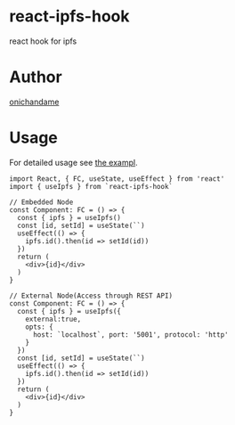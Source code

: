 # react-ipfs-hook

react hook for ipfs

# Author

[onichandame](https://onichandame.com)

# Usage

For detailed usage see [the exampl](./packages/example).

```typescriptreact
import React, { FC, useState, useEffect } from 'react'
import { useIpfs } from `react-ipfs-hook`

// Embedded Node
const Component: FC = () => {
  const { ipfs } = useIpfs()
  const [id, setId] = useState(``)
  useEffect(() => {
    ipfs.id().then(id => setId(id))
  })
  return (
    <div>{id}</div>
  )
}

// External Node(Access through REST API)
const Component: FC = () => {
  const { ipfs } = useIpfs({
    external:true,
    opts: {
      host: `localhost`, port: '5001', protocol: 'http'
    }
  })
  const [id, setId] = useState(``)
  useEffect(() => {
    ipfs.id().then(id => setId(id))
  })
  return (
    <div>{id}</div>
  )
}
```
